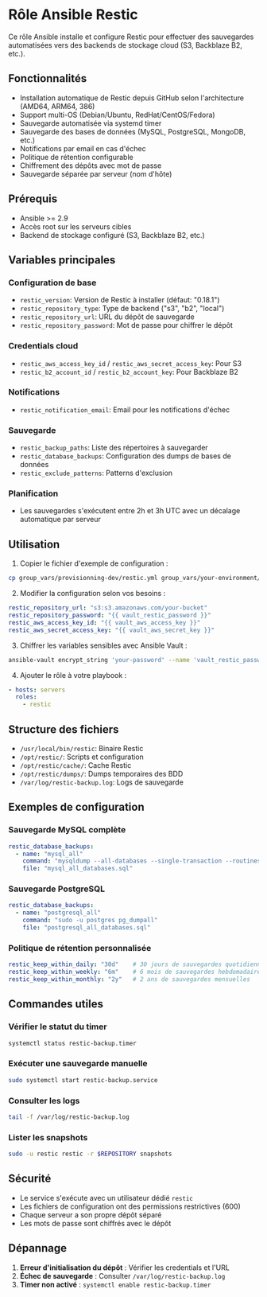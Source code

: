 # Rôle Ansible Restic

Ce rôle Ansible installe et configure Restic pour effectuer des sauvegardes automatisées vers des backends de stockage cloud (S3, Backblaze B2, etc.).

## Fonctionnalités

- Installation automatique de Restic depuis GitHub selon l'architecture (AMD64, ARM64, 386)
- Support multi-OS (Debian/Ubuntu, RedHat/CentOS/Fedora)
- Sauvegarde automatisée via systemd timer
- Sauvegarde des bases de données (MySQL, PostgreSQL, MongoDB, etc.)
- Notifications par email en cas d'échec
- Politique de rétention configurable
- Chiffrement des dépôts avec mot de passe
- Sauvegarde séparée par serveur (nom d'hôte)

## Prérequis

- Ansible >= 2.9
- Accès root sur les serveurs cibles
- Backend de stockage configuré (S3, Backblaze B2, etc.)

## Variables principales

### Configuration de base
- `restic_version`: Version de Restic à installer (défaut: "0.18.1")
- `restic_repository_type`: Type de backend ("s3", "b2", "local")
- `restic_repository_url`: URL du dépôt de sauvegarde
- `restic_repository_password`: Mot de passe pour chiffrer le dépôt

### Credentials cloud
- `restic_aws_access_key_id` / `restic_aws_secret_access_key`: Pour S3
- `restic_b2_account_id` / `restic_b2_account_key`: Pour Backblaze B2

### Notifications
- `restic_notification_email`: Email pour les notifications d'échec

### Sauvegarde
- `restic_backup_paths`: Liste des répertoires à sauvegarder
- `restic_database_backups`: Configuration des dumps de bases de données
- `restic_exclude_patterns`: Patterns d'exclusion

### Planification
- Les sauvegardes s'exécutent entre 2h et 3h UTC avec un décalage automatique par serveur

## Utilisation

1. Copier le fichier d'exemple de configuration :
```bash
cp group_vars/provisionning-dev/restic.yml group_vars/your-environment/restic.yml
```

2. Modifier la configuration selon vos besoins :
```yaml
restic_repository_url: "s3:s3.amazonaws.com/your-bucket"
restic_repository_password: "{{ vault_restic_password }}"
restic_aws_access_key_id: "{{ vault_aws_access_key }}"
restic_aws_secret_access_key: "{{ vault_aws_secret_key }}"
```

3. Chiffrer les variables sensibles avec Ansible Vault :
```bash
ansible-vault encrypt_string 'your-password' --name 'vault_restic_password'
```

4. Ajouter le rôle à votre playbook :
```yaml
- hosts: servers
  roles:
    - restic
```

## Structure des fichiers

- `/usr/local/bin/restic`: Binaire Restic
- `/opt/restic/`: Scripts et configuration
- `/opt/restic/cache/`: Cache Restic
- `/opt/restic/dumps/`: Dumps temporaires des BDD
- `/var/log/restic-backup.log`: Logs de sauvegarde

## Exemples de configuration

### Sauvegarde MySQL complète
```yaml
restic_database_backups:
  - name: "mysql_all"
    command: "mysqldump --all-databases --single-transaction --routines --triggers"
    file: "mysql_all_databases.sql"
```

### Sauvegarde PostgreSQL
```yaml
restic_database_backups:
  - name: "postgresql_all"
    command: "sudo -u postgres pg_dumpall"
    file: "postgresql_all_databases.sql"
```

### Politique de rétention personnalisée
```yaml
restic_keep_within_daily: "30d"    # 30 jours de sauvegardes quotidiennes
restic_keep_within_weekly: "6m"    # 6 mois de sauvegardes hebdomadaires
restic_keep_within_monthly: "2y"   # 2 ans de sauvegardes mensuelles
```

## Commandes utiles

### Vérifier le statut du timer
```bash
systemctl status restic-backup.timer
```

### Exécuter une sauvegarde manuelle
```bash
sudo systemctl start restic-backup.service
```

### Consulter les logs
```bash
tail -f /var/log/restic-backup.log
```

### Lister les snapshots
```bash
sudo -u restic restic -r $REPOSITORY snapshots
```

## Sécurité

- Le service s'exécute avec un utilisateur dédié `restic`
- Les fichiers de configuration ont des permissions restrictives (600)
- Chaque serveur a son propre dépôt séparé
- Les mots de passe sont chiffrés avec le dépôt

## Dépannage

1. **Erreur d'initialisation du dépôt** : Vérifier les credentials et l'URL
2. **Échec de sauvegarde** : Consulter `/var/log/restic-backup.log`
3. **Timer non activé** : `systemctl enable restic-backup.timer`
